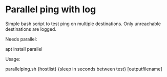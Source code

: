 # Parallel ping with log
Simple bash script to test ping on multiple destinations. Only unreachable destinations are logged.

Needs parallel:

apt install parallel

Usage:

parallelping.sh {hostlist} {sleep in seconds between test} [outputfilename]
